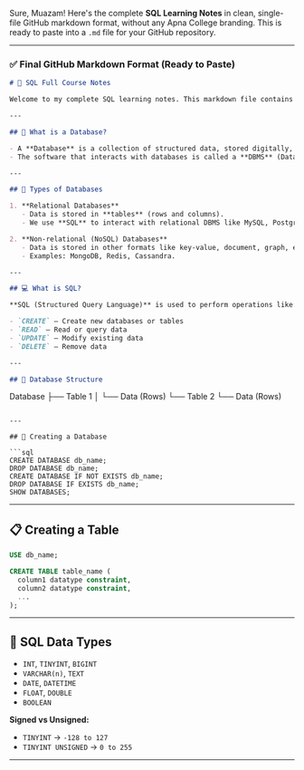 Sure, Muazam! Here's the complete **SQL Learning Notes** in clean, single-file GitHub markdown format, without any Apna College branding. This is ready to paste into a `.md` file for your GitHub repository.

---

### ✅ Final GitHub Markdown Format (Ready to Paste)

```markdown
# 🧠 SQL Full Course Notes

Welcome to my complete SQL learning notes. This markdown file contains all concepts, commands, syntax, and examples to help revise SQL quickly and efficiently.

---

## 📂 What is a Database?

- A **Database** is a collection of structured data, stored digitally, that can be easily accessed, managed, and updated.
- The software that interacts with databases is called a **DBMS** (Database Management System).

---

## 📑 Types of Databases

1. **Relational Databases**
   - Data is stored in **tables** (rows and columns).
   - We use **SQL** to interact with relational DBMS like MySQL, PostgreSQL, etc.

2. **Non-relational (NoSQL) Databases**
   - Data is stored in other formats like key-value, document, graph, etc.
   - Examples: MongoDB, Redis, Cassandra.

---

## 💻 What is SQL?

**SQL (Structured Query Language)** is used to perform operations like:

- `CREATE` — Create new databases or tables
- `READ` — Read or query data
- `UPDATE` — Modify existing data
- `DELETE` — Remove data

---

## 🧱 Database Structure

```

Database
├── Table 1
│    └── Data (Rows)
└── Table 2
└── Data (Rows)

````

---

## 🧾 Creating a Database

```sql
CREATE DATABASE db_name;
DROP DATABASE db_name;
CREATE DATABASE IF NOT EXISTS db_name;
DROP DATABASE IF EXISTS db_name;
SHOW DATABASES;
````

---

## 📋 Creating a Table

```sql
USE db_name;

CREATE TABLE table_name (
  column1 datatype constraint,
  column2 datatype constraint,
  ...
);
```

---

## 🧮 SQL Data Types

* `INT`, `TINYINT`, `BIGINT`
* `VARCHAR(n)`, `TEXT`
* `DATE`, `DATETIME`
* `FLOAT`, `DOUBLE`
* `BOOLEAN`

**Signed vs Unsigned:**

* `TINYINT` → `-128 to 127`
* `TINYINT UNSIGNED` → `0 to 255`

---
